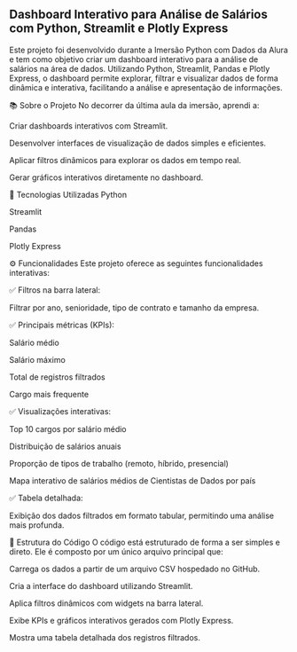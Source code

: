 ## Dashboard Interativo para Análise de Salários com Python, Streamlit e Plotly Express 
Este projeto foi desenvolvido durante a Imersão Python com Dados da Alura e tem como objetivo criar um dashboard interativo para a análise de salários na área de dados. Utilizando Python, Streamlit, Pandas e Plotly Express, o dashboard permite explorar, filtrar e visualizar dados de forma dinâmica e interativa, facilitando a análise e apresentação de informações.

📚 Sobre o Projeto
No decorrer da última aula da imersão, aprendi a:

Criar dashboards interativos com Streamlit.

Desenvolver interfaces de visualização de dados simples e eficientes.

Aplicar filtros dinâmicos para explorar os dados em tempo real.

Gerar gráficos interativos diretamente no dashboard.

🚀 Tecnologias Utilizadas
Python

Streamlit

Pandas

Plotly Express

⚙️ Funcionalidades
Este projeto oferece as seguintes funcionalidades interativas:

✅ Filtros na barra lateral:

Filtrar por ano, senioridade, tipo de contrato e tamanho da empresa.

✅ Principais métricas (KPIs):

Salário médio

Salário máximo

Total de registros filtrados

Cargo mais frequente

✅ Visualizações interativas:

Top 10 cargos por salário médio

Distribuição de salários anuais

Proporção de tipos de trabalho (remoto, híbrido, presencial)

Mapa interativo de salários médios de Cientistas de Dados por país

✅ Tabela detalhada:

Exibição dos dados filtrados em formato tabular, permitindo uma análise mais profunda.

📂 Estrutura do Código
O código está estruturado de forma a ser simples e direto. Ele é composto por um único arquivo principal que:

Carrega os dados a partir de um arquivo CSV hospedado no GitHub.

Cria a interface do dashboard utilizando Streamlit.

Aplica filtros dinâmicos com widgets na barra lateral.

Exibe KPIs e gráficos interativos gerados com Plotly Express.

Mostra uma tabela detalhada dos registros filtrados.
